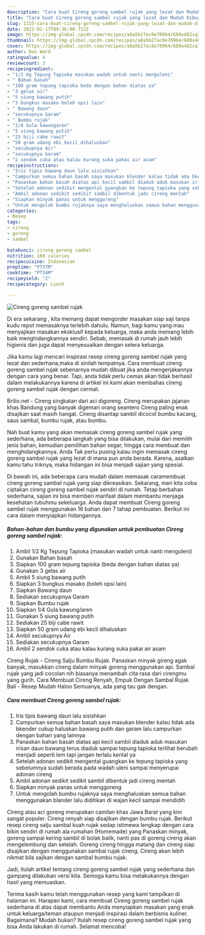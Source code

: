 ```yaml
---
description: "Cara buat Cireng goreng sambel rujak yang lezat dan Mudah Dibuat"
title: "Cara buat Cireng goreng sambel rujak yang lezat dan Mudah Dibuat"
slug: 1115-cara-buat-cireng-goreng-sambel-rujak-yang-lezat-dan-mudah-dibuat
date: 2021-01-17T09:36:00.711Z
image: https://img-global.cpcdn.com/recipes/a8a5b27ac8e70964/680x482cq70/cireng-goreng-sambel-rujak-foto-resep-utama.jpg
thumbnail: https://img-global.cpcdn.com/recipes/a8a5b27ac8e70964/680x482cq70/cireng-goreng-sambel-rujak-foto-resep-utama.jpg
cover: https://img-global.cpcdn.com/recipes/a8a5b27ac8e70964/680x482cq70/cireng-goreng-sambel-rujak-foto-resep-utama.jpg
author: Don Ward
ratingvalue: 4
reviewcount: 3
recipeingredient:
- "1/2 Kg Tepung Tapioka masukan wadah untuk nanti menguleni"
- " Bahan basah"
- "100 gram tepung tapioka beda dengan bahan diatas ya"
- "3 gelas air"
- "5 siung bawang putih"
- "3 bungkus masako boleh opsi lain"
- " Bawang daun"
- "secukupnya Garam"
- " Bumbu rujak"
- "1/4 Gula kawungaren"
- "5 siung bawang putih"
- "25 biji cabe rawit"
- "50 gram udang ebi kecil dihaluskan"
- "secukupnya Air"
- "secukupnya Garam"
- "2 sendok cuka atau kalau kurang suka pakai air asam"
recipeinstructions:
- "Iris tipis bawang daun lalu sisishkan"
- "Campurkan semua bahan basah saya masukan blender kalau tidak ada bkender cukup haluskan bawang putih dan garam lalu campurkan dengan bahan yang lainnya"
- "Panaskan bahan basah diatas api kecil sambil diaduk aduk masukan irisan daun bawang terus diaduk sampai tepung tapioka terlihat berubah menjadi seperti lem tapi jangan terlalu kental ya"
- "Setelah adonan sedikit mengental guangkan ke tepung tapioka yang sebelumnya sudah berada pada wadah uleni sampai menyerupai adonan cireng"
- "Ambil adonan sedikit sedikit sambil dibentuk jadi cireng mentah"
- "Siapkan minyak panas untuk menggoreng"
- "Untuk mengolah bumbu rujaknya saya menghaluskan semua bahan menggunakan blander lalu didihkan di wajan kecil sampai mendidih"
categories:
- Resep
tags:
- cireng
- goreng
- sambel

katakunci: cireng goreng sambel 
nutrition: 169 calories
recipecuisine: Indonesian
preptime: "PT37M"
cooktime: "PT34M"
recipeyield: "2"
recipecategory: Lunch

---
```



![Cireng goreng sambel rujak](https://img-global.cpcdn.com/recipes/a8a5b27ac8e70964/680x482cq70/cireng-goreng-sambel-rujak-foto-resep-utama.jpg)

Di era  sekarang , kita memang dapat mengorder masakan siap saji tanpa kudu repot memasaknya terlebih dahulu. Namun, bagi kamu yang mau menyajikan masakan eksklusif kepada keluarga, maka anda memang lebih baik menghidangkannya sendiri. Sebab, memasak di rumah jauh lebih higienis dan juga dapat menyesuaikan dengan selera keluarga.

Jika kamu lagi mencari inspirasi resep cireng goreng sambel rujak yang lezat dan sederhana,maka di sinilah tempatnya. Cara membuat cireng goreng sambel rujak  sebenarnya mudah dibuat jika anda mengerjakannya dengan cara yang benar. Tapi, anda tidak perlu cemas akan tidak berhasil dalam melakukannya 
karena di artikel ini kami akan membahas cireng goreng sambel rujak dengan cermat.  

Brilio.net - Cireng singkatan dari aci digoreng. Cireng merupakan jajanan khas Bandung yang banyak digemari orang seantero Cireng paling enak disajikan saat masih hangat. Cireng disantap sambil dicocol bumbu kacang, saus sambal, bumbu rujak, atau bumbu.

Nah buat kamu yang akan memasak cireng goreng sambel rujak yang sederhana, ada beberapa langkah yang bisa dilakukan, mulai dari memilih jenis bahan, kemudian pemilihan bahan segar, hingga cara membuat dan menghidangkannya. Anda Tak perlu pusing kalau ingin memasak cireng goreng sambel rujak yang lezat di mana pun anda berada. Karena, asalkan kamu  tahu triknya, maka hidangan ini bisa menjadi sajian yang spesial.

Di bawah ini, ada beberapa cara mudah dalam memasak caramembuat cireng goreng sambel rujak yang siap dikreasikan. Sekarang, mari kita coba ciptakan cireng goreng sambel rujak sendiri di rumah. Tetap berbahan sederhana, sajian ini bisa memberi manfaat dalam membantu menjaga kesehatan tubuhmu sekeluarga. Anda dapat membuat Cireng goreng sambel rujak menggunakan 16 bahan dan 7 tahap pembuatan. Berikut ini cara dalam menyiapkan hidangannya.

<!--inarticleads1-->

##### Bahan-bahan dan bumbu yang digunakan untuk pembuatan Cireng goreng sambel rujak:

1. Ambil 1/2 Kg Tepung Tapioka (masukan wadah untuk nanti menguleni)
1. Gunakan  Bahan basah
1. Siapkan 100 gram tepung tapioka (beda dengan bahan diatas ya)
1. Gunakan 3 gelas air
1. Ambil 5 siung bawang putih
1. Siapkan 3 bungkus masako (boleh opsi lain)
1. Siapkan  Bawang daun
1. Sediakan secukupnya Garam
1. Siapkan  Bumbu rujak
1. Siapkan 1/4 Gula kawung/aren
1. Gunakan 5 siung bawang putih
1. Sediakan 25 biji cabe rawit
1. Siapkan 50 gram udang ebi kecil dihaluskan
1. Ambil secukupnya Air
1. Sediakan secukupnya Garam
1. Ambil 2 sendok cuka atau kalau kurang suka pakai air asam


Cireng Rujak - Cireng Salju Bumbu Rujak. Panaskan minyak gireng agak banyak, masukkan cireng dalam minyak goreng menggunakan api. Sambal rujak yang jadi cocolan nih biasanya menambah cita rasa dari cirengmu yang gurih. Cara Membuat Cireng Renyah, Empuk Dengan Sambal Rujak Bali - Resep Mudah Haloo Semuanya, ada yang tau gak dengan. 

<!--inarticleads2-->

##### Cara membuat Cireng goreng sambel rujak:

1. Iris tipis bawang daun lalu sisishkan
1. Campurkan semua bahan basah saya masukan blender kalau tidak ada bkender cukup haluskan bawang putih dan garam lalu campurkan dengan bahan yang lainnya
1. Panaskan bahan basah diatas api kecil sambil diaduk aduk masukan irisan daun bawang terus diaduk sampai tepung tapioka terlihat berubah menjadi seperti lem tapi jangan terlalu kental ya
1. Setelah adonan sedikit mengental guangkan ke tepung tapioka yang sebelumnya sudah berada pada wadah uleni sampai menyerupai adonan cireng
1. Ambil adonan sedikit sedikit sambil dibentuk jadi cireng mentah
1. Siapkan minyak panas untuk menggoreng
1. Untuk mengolah bumbu rujaknya saya menghaluskan semua bahan menggunakan blander lalu didihkan di wajan kecil sampai mendidih


Cireng atau aci goreng merupakan camilan khas Jawa Barat yang kini sangat populer. Cireng renyah siap disajikan dengan bumbu rujak. Berikut resep cireng salju sambal kuah rujak sedap istimewa lengkap dengan cara bikin sendiri di rumah ala rumahan (Homemade) yang Panaskan minyak, goreng sampai kering sambil di bolak balik, nanti pas di goreng cireng akan mengelembung dan setelah. Goreng cireng hingga matang dan cireng siap disajikan dengan menggunakan sambal rujak cireng. Cireng akan lebih nikmat bila sajikan dengan sambal bumbu rujak. 

Jadi, itulah artikel tentang  cireng goreng sambel rujak  yang sederhana dan gampang dilakukan versi kita. Semoga kamu bisa melakukannya dengan hasil yang memuaskan. 

Terima kasih kamu telah menggunakan resep yang kami tampilkan di halaman ini. Harapan kami, cara membuat  Cireng goreng sambel rujak sederhana di atas dapat membantu Anda menyiapkan masakan yang enak untuk keluarga/teman ataupun menjadi inspirasi dalam berbisnis kuliner. Bagaimana? Mudah bukan? Itulah resep cireng goreng sambel rujak yang bisa Anda lakukan di rumah. Selamat mencoba!

